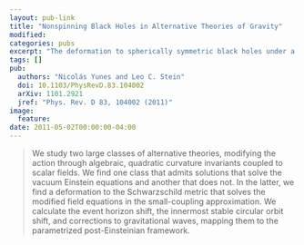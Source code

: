 ```yaml
---
layout: pub-link
title: "Nonspinning Black Holes in Alternative Theories of Gravity"
modified:
categories: pubs
excerpt: "The deformation to spherically symmetric black holes under a class of corrections to general relativity."
tags: []
pub:
  authors: "Nicolás Yunes and Leo C. Stein"
  doi: 10.1103/PhysRevD.83.104002
  arXiv: 1101.2921
  jref: "Phys. Rev. D 83, 104002 (2011)"
image:
  feature:
date: 2011-05-02T00:00:00-04:00
---
```


> We study two large classes of alternative theories, modifying the
> action through algebraic, quadratic curvature invariants coupled to
> scalar fields. We find one class that admits solutions that solve
> the vacuum Einstein equations and another that does not. In the
> latter, we find a deformation to the Schwarzschild metric that
> solves the modified field equations in the small-coupling
> approximation. We calculate the event horizon shift, the innermost
> stable circular orbit shift, and corrections to gravitational waves,
> mapping them to the parametrized post-Einsteinian framework.
